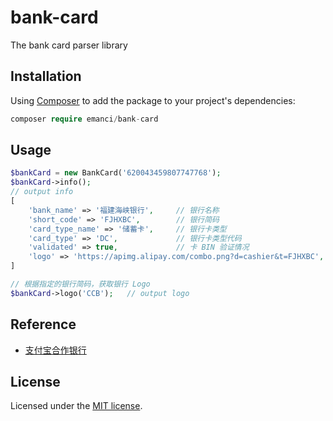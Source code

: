 # bank-card

The bank card parser library

## Installation

Using [Composer](https://getcomposer.org) to add the package to your project's dependencies:

```php
composer require emanci/bank-card
```

## Usage

```php
$bankCard = new BankCard('620043459807747768');
$bankCard->info();
// output info
[
    'bank_name' => '福建海峡银行',     // 银行名称
    'short_code' => 'FJHXBC',        // 银行简码
    'card_type_name' => '储蓄卡',     // 银行卡类型
    'card_type' => 'DC',             // 银行卡类型代码
    'validated' => true,             // 卡 BIN 验证情况
    'logo' => 'https://apimg.alipay.com/combo.png?d=cashier&t=FJHXBC',   // 银行 Logo
]

// 根据指定的银行简码，获取银行 Logo
$bankCard->logo('CCB');   // output logo
```

## Reference
 - [支付宝合作银行](https://ab.alipay.com/i/yinhang.htm)

## License

Licensed under the [MIT license](https://github.com/emanci/bank-card/blob/master/LICENSE).
